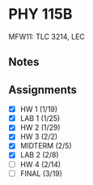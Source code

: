 # PHY 115B
MFW11: TLC 3214, LEC
## Notes

## Assignments
- [x] HW 1 (1/19)
- [x] LAB 1 (1/25)
- [x] HW 2 (1/29)
- [x] HW 3 (2/2)
- [x] MIDTERM (2/5)
- [x] LAB 2 (2/8)
- [ ] HW 4 (2/14)
- [ ] FINAL (3/19)